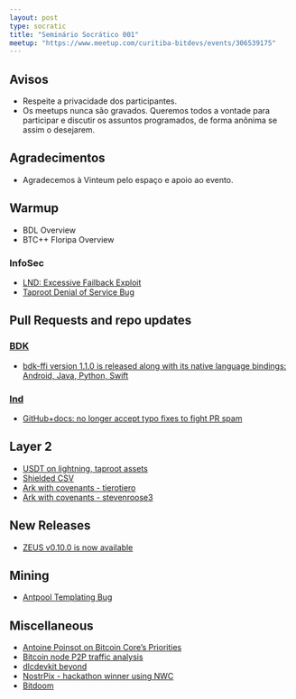 ```yaml
---
layout: post
type: socratic
title: "Seminário Socrático 001"
meetup: "https://www.meetup.com/curitiba-bitdevs/events/306539175"
---
```


## Avisos
- Respeite a privacidade dos participantes.
- Os meetups nunca são gravados. Queremos todos a vontade para participar e discutir os assuntos programados, de forma anônima se assim o desejarem.

## Agradecimentos
- Agradecemos à Vinteum pelo espaço e apoio ao evento.

## Warmup
- BDL Overview
- BTC++ Floripa Overview

### InfoSec
- [LND: Excessive Failback Exploit](https://morehouse.github.io/lightning/lnd-excessive-failback-exploit/)
- [Taproot Denial of Service Bug](https://rubin.io/bitcoin/2025/03/11/core-vuln-taproot-dos/)

## Pull Requests and repo updates

### [BDK](https://github.com/bitcoindevkit/bdk)
- [bdk-ffi version 1.1.0 is released along with its native language bindings: Android, Java, Python, Swift](https://x.com/bitcoindevkit/status/1900205139555721414)

### [lnd](https://github.com/lightningnetwork/lnd)
- [GitHub+docs: no longer accept typo fixes to fight PR spam](https://github.com/lightningnetwork/lnd/pull/9565)

## Layer 2
- [USDT on lightning, taproot assets](https://bitcoinmagazine.com/technical/usdt-on-lightning-the-good-the-bad-and-the-unknown)
- [Shielded CSV](https://www.youtube.com/watch?v=zpghEIWveJI&themeRefresh=1)
- [Ark with covenants - tierotiero](https://x.com/tierotiero/status/1899053889019847128)
- [Ark with covenants - stevenroose3](https://x.com/stevenroose3/status/1899651611385057519)

## New Releases
- [ZEUS v0.10.0 is now available](https://x.com/zeusln/status/1900169282996035987)

## Mining
- [Antpool Templating Bug](https://b10c.me/observations/14-antpool-and-friends-invalid-mining-jobs/)

## Miscellaneous
- [Antoine Poinsot on Bitcoin Core’s Priorities](https://delvingbitcoin.org/t/antoine-poinsot-on-bitcoin-cores-priorities/1470)
- [Bitcoin node P2P traffic analysis](https://delvingbitcoin.org/t/bitcoin-node-p2p-traffic-analysis/1490)
- [dlcdevkit beyond](https://bennyb.dev/blog/dlcdevkit-beyond/)
- [NostrPix - hackathon winner using NWC](https://x.com/Stromens/status/1893295223595282607)
- [Bitdoom](https://devpost.com/software/bitdoom)
